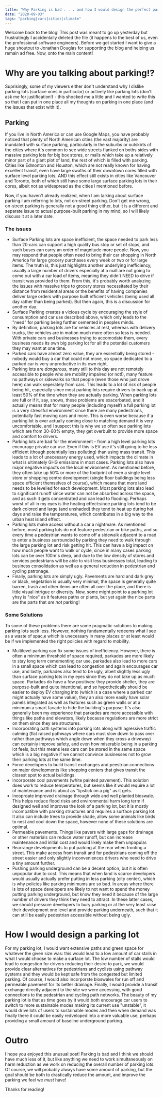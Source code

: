 ```yaml
---
title: "Why Parking is bad . . . and how I would design the perfect parking lot"
date: "2020-09-03"
tags: "parking|cars|cities|climate"
---
```


Welcome back to the blog! This post was meant to go up yesterday but frustratingly I accidentally deleted the file (it happens to the best of us, even the professional software engineers). Before we get started I want to give a huge shoutout to Jonathan Douglas for supporting the blog and helping us remain ad free. Now, onto the main content!

# Why are you talking about parking!?

Suprisingly, some of my viewers either don't understand why I dislike parking lots (surface ones in particular) or actively like parking lots (don't ask me for justification!) - this shocked me a little and I wanted to write this so that I can put in one place all my thoughts on parking in one place (and the issues that exist with it).

## Parking

If you live in North America or can use Google Maps, you have probably noticed that plenty of North American cities (the vast majority) are inundated with surface parking, particularly in the suburbs or outskirts of the cities where it's common to see wide streets flanked on boths sides with massive parking lots for big box stores, or malls which take up a relatively minor part of a giant plot of land, the rest of which is filled with parking. Cities like Edmonton and Houston, which are not really known for having excellent transit, even have large swaths of their downtown cores filled with surface level parking lots, AND this effect still exists in cities like Vancouver and Toronto, both of which still have some large surface parking lots in their cores, albeit not as widespread as the cities I mentioned before.

Now, if you haven't already realized, when I am talking about surface parking I am referring to lots, not on-street parking. Don't get me wrong, on-street parking is generally not a good thing either, but it is a different and separate issue to actual purpose-built parking in my mind, so I will likely discuss it at a later date.

### The issues

- Surface Parking lots are space inefficient, the space needed to park less than 20 cars can support a high quality bus stop or set of stops, and such buses can carry an order of magnitude more people. Now, you may respond that people often need to bring their car shopping in North America for large grocery purchases every week or two or for large items. The truth is, this just highlights another underlying inefficiency, usually a large number of drivers especially at a mall are not going to come out with a car load of items, meaning they didn't NEED to drive if transit was provided to them. From this, it's probably worth analyzing the issues with massive trips to grocery stores necessitated by their distance from residential areas or the benefits of having companies deliver large orders with purpose built efficient vehicles (being used all day rather than being parked). But then again, this is a discussion for another day.
- Surface Parking creates a vicious cycle by encouraging the style of consumption and car use described above, which only leads to the "need" for parking being further cemented in peoples minds.
- By definition, parking lots are for vehicles at rest, whereas with delivery trucks, the vehicles are in motion much more often so less is needed. With private cars and businesses trying to accomodate them, every business needs its own big parking lot for all the potential customers they may want at one time.
- Parked cars have almost zero value, they are essentially being stored - nobody would buy a car that could not move, so space dedicated to a parked car is very unproductive in its own right.
- Parking lots are *dangerous*, many still to this day are not remotely accessible to people who are mobility impaired (or not!), many feature no pathways or sidewalks so that people (even those who just drove here) can walk seperately from cars. This leads to a lot of risk of people being hit, especially since most parking lots require drivers to back up at least 50% of the time when they are actually parking. When parking lots are full or if it, say, snows, these problems are exacerbated, and it actually means that for many people (including myself) a full parking lot is a very stressful environment since there are many pedestrians, potentially fast moving cars and more. This is even worse because if a parking lot is ever actually coming close to matching demand it is very uncomfortable, and I suspect this is why we so often see parking lots which are from 30-60% empty, they get overbuilt to provide more space and comfort to drivers.
- Parking lots are bad for the environment - from a high level parking lots encourage private car use. Even if this is EV use it's still going to be less efficient (though potentially less polluting) than using mass transit. This leads to a lot of unecessary energy used, which impacts the climate in what is ultimately GHG emissions in most cases. Parking lots also have major negative impacts on the local environment. As mentioned before, they often take up 50% or more of the footprint of even a single level store or shopping centre development (single floor buildings being less space efficient themselves of course), which means that more land needs to be levelled for each development. Most parking lots also lead to significant runoff since water can not be absorbed across the space, and as such it gets concentrated and can lead to flooding. Perhaps worst of all in my eyes is the heating effect:since parking lots tend to be dark colored and large (and unshaded) they tend to heat up during hot days and raise the temperatures, which contributes in a big way to the urban heat island effect.
- Parking lots make access without a car a nightmare. As mentioned before, most parking lots do not feature pedestrian or bike paths, and so every time a pedestrian wants to come off a sidewalk adjacent to a road to enter a business surrounded by parking they need to walk through the large parking lot and risk getting hit. This can have a big impact on how much people want to walk or cycle, since in many cases parking lots can be over 100m's deep, and due to the low density of stores and services pedestrians will be able to visit less businesses total, leading to business consolidation as well as a general reduction in pedestrian and cycling patronage.
- Finally, parking lots are simply ugly. Pavements are hard and dark grey or black, vegetation is usually very minimal, the space is generally quite barren, trash and other items are often all over the place, and there is little visual intrigue or diversity. Now, some might point to a parking lot yhsy is "nice" as it features paths or plants, but yet again the nice parts are the parts that *are not* parking!

### Some Solutions

To some of these problems there are some pragmatic solutions to making parking lots suck less. However, nothing fundamentally redeems what I see as a waste of spac,e which is unecessary in many places or at least would be if we implemented the right policies with regard to mobility.

- Multilevel parking can fix some issues of inefficiency. However, there is often a minimum threshold of space required, parkades are more likely to stay long term cemementing car use, parkades also lead to more cars in a small space which can lead to congestion and again encourages car use, and lastly, parkades also tend to be ugly, albeit slightly less ugly than surface parking lots in my eyes since they do not take up as much space. Parkades do have a few positives: they provide shelter, they are purpose-built and quite intentional, and so hypothetically should be easier to deploy EV charging into (which is a case where a parked car might actually have some value), they an also more easily have solar panels integrated as well as features such as green walls or at a minimum a smart facade to hide the building's purpose. It's also generally been my experience that parkades are more accessible with things like paths and elevators, likely because regulations are more strict on them since they are structures.
- Incorporating path systems into parking lots along with agressive traffic calming (flat raised pathways where cars must slow down to pass over rather than pathways which angle down when they cross a driveway) can certainly improve safety, and even how miserable being in a parking lot feels, but this means less cars can be stored in the same space which is a big negative if we cannot convince businesses not to grow their parking lots at the same time.
- Force developers to build transit exchanges and peestrian connections on major developments like shopping centers that gives transit the closest spot to actual buildings.
- Incorporate cool pavements (white painted pavement). This solution does work to reduce temperatures, but seems like it would require a lot of maintenance and is about as "lipstick on a pig" as it gets.
- Incoproate improved drainage through wide and well planted bioswale. This helps reduce flood risks and environmental harm long term if designed well and improves the look of a parking lot, but it is mostly incompatible with parking structures and requires a surface parking lot. It also can include trees to provide shade, allow some animals like birds to nest and cool down the space, however none of these solutions are optimal.
- Permeable pavements. Things like pavers with large gaps for drainage or other materials can reduce water runoff, but can increase maintenance and initial cost and would likely make them unpopular.
- Rearrange developments to put parking at the rear when fronting a street. This make access from transit and for pedestrians coming off the street easier and only slightly inconveniences drivers who need to drive a tiny amount further.
- Pushing parking underground can be a decent option, but it is often unpopular due to cost. This means that when land is scarce developers would usually actually prefer putting in less parking (city center), which is why policies like parking minimums are so bad. In areas where there is lots of space developers are likely to not want to spend the money putting parking underground, but know they need it because of the large number of drivers they think they need to attract. In these latter cases, we should pressure developers to bury parking or at the very least raise their development one level and provide parking underneath, such that it can still be easily pedestrian accessible without being ugly.

# How I would design a parking lot

For my parking lot, I would want extensive paths and green space for whatever the given size was: this would lead to a low amount of car stalls in what I would choose to make a surface lot. The low number of stalls would lead to congestion for drivers reducing their desire to park, we would provide clear alternatives for pedestrians and cyclists using pathway systems and they would be kept safe from the congested but limited psrking. Of course, I would also incorporste bioswales for run off and permeable pavement for its better drainage. Finally, I would provide a transit exchange directly adjacent to the site we were accessing, with good connections to the pedestrian and cycling path networks.
The beauty of my parking lot is that as time goes by it would both encourage car users to switch to more sustainable modes making its current use "unstable", it would drive lots of users to sustainable modes and then when demand was finally there it could be easily redveloped into a more valuable use, perhaps providing a small amount of baseline underground parking.

# Outro

I hope you enjoyed this unusual post! Parking is bad and I think we should have much less of it, but like anything we need to work simultaneously on harm reduction as we work on reducing the overall number of parking lots. Of course, we will probably always have some amount of parking, but the goal should be both to drastically reduce the amount, and improve the parking we feel we *must* have!

Thanks for reading!

